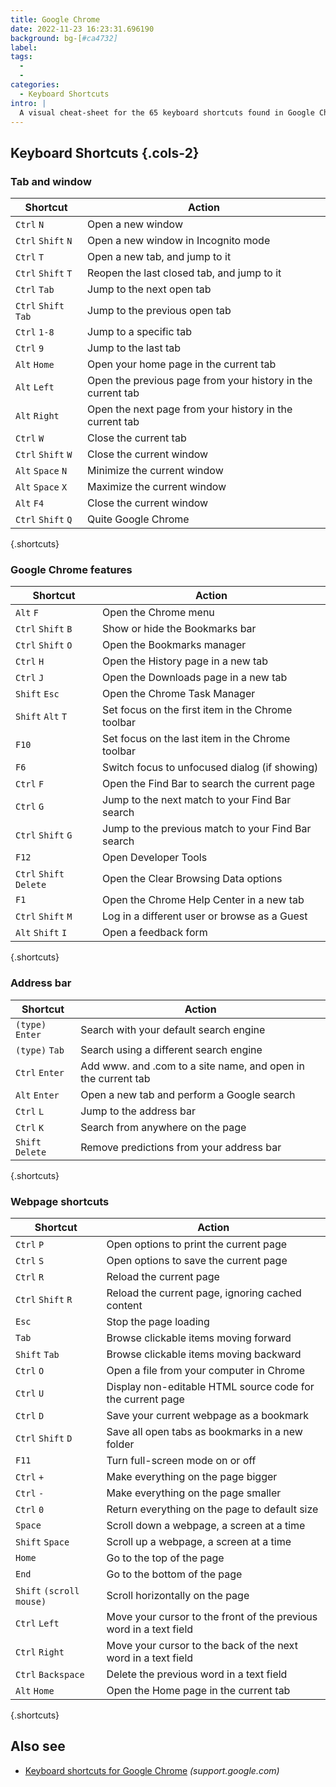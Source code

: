 ```yaml
---
title: Google Chrome
date: 2022-11-23 16:23:31.696190
background: bg-[#ca4732]
label:
tags:
  -
  -
categories:
  - Keyboard Shortcuts
intro: |
  A visual cheat-sheet for the 65 keyboard shortcuts found in Google Chrome
---
```


## Keyboard Shortcuts {.cols-2}

### Tab and window

| Shortcut             | Action                                                      |
| -------------------- | ----------------------------------------------------------- |
| `Ctrl` `N`           | Open a new window                                           |
| `Ctrl` `Shift` `N`   | Open a new window in Incognito mode                         |
| `Ctrl` `T`           | Open a new tab, and jump to it                              |
| `Ctrl` `Shift` `T`   | Reopen the last closed tab, and jump to it                  |
| `Ctrl` `Tab`         | Jump to the next open tab                                   |
| `Ctrl` `Shift` `Tab` | Jump to the previous open tab                               |
| `Ctrl` `1-8`         | Jump to a specific tab                                      |
| `Ctrl` `9`           | Jump to the last tab                                        |
| `Alt` `Home`         | Open your home page in the current tab                      |
| `Alt` `Left`         | Open the previous page from your history in the current tab |
| `Alt` `Right`        | Open the next page from your history in the current tab     |
| `Ctrl` `W`           | Close the current tab                                       |
| `Ctrl` `Shift` `W`   | Close the current window                                    |
| `Alt` `Space` `N`    | Minimize the current window                                 |
| `Alt` `Space` `X`    | Maximize the current window                                 |
| `Alt` `F4`           | Close the current window                                    |
| `Ctrl` `Shift` `Q`   | Quite Google Chrome                                         |

{.shortcuts}

### Google Chrome features

| Shortcut                | Action                                             |
| ----------------------- | -------------------------------------------------- |
| `Alt` `F`               | Open the Chrome menu                               |
| `Ctrl` `Shift` `B`      | Show or hide the Bookmarks bar                     |
| `Ctrl` `Shift` `O`      | Open the Bookmarks manager                         |
| `Ctrl` `H`              | Open the History page in a new tab                 |
| `Ctrl` `J`              | Open the Downloads page in a new tab               |
| `Shift` `Esc`           | Open the Chrome Task Manager                       |
| `Shift` `Alt` `T`       | Set focus on the first item in the Chrome toolbar  |
| `F10`                   | Set focus on the last item in the Chrome toolbar   |
| `F6`                    | Switch focus to unfocused dialog (if showing)      |
| `Ctrl` `F`              | Open the Find Bar to search the current page       |
| `Ctrl` `G`              | Jump to the next match to your Find Bar search     |
| `Ctrl` `Shift` `G`      | Jump to the previous match to your Find Bar search |
| `F12`                   | Open Developer Tools                               |
| `Ctrl` `Shift` `Delete` | Open the Clear Browsing Data options               |
| `F1`                    | Open the Chrome Help Center in a new tab           |
| `Ctrl` `Shift` `M`      | Log in a different user or browse as a Guest       |
| `Alt` `Shift` `I`       | Open a feedback form                               |

{.shortcuts}

### Address bar

| Shortcut         | Action                                                        |
| ---------------- | ------------------------------------------------------------- |
| `(type)` `Enter` | Search with your default search engine                        |
| `(type)` `Tab`   | Search using a different search engine                        |
| `Ctrl` `Enter`   | Add www. and .com to a site name, and open in the current tab |
| `Alt` `Enter`    | Open a new tab and perform a Google search                    |
| `Ctrl` `L`       | Jump to the address bar                                       |
| `Ctrl` `K`       | Search from anywhere on the page                              |
| `Shift` `Delete` | Remove predictions from your address bar                      |

{.shortcuts}

### Webpage shortcuts

| Shortcut                 | Action                                                             |
| ------------------------ | ------------------------------------------------------------------ |
| `Ctrl` `P`               | Open options to print the current page                             |
| `Ctrl` `S`               | Open options to save the current page                              |
| `Ctrl` `R`               | Reload the current page                                            |
| `Ctrl` `Shift` `R`       | Reload the current page, ignoring cached content                   |
| `Esc`                    | Stop the page loading                                              |
| `Tab`                    | Browse clickable items moving forward                              |
| `Shift` `Tab`            | Browse clickable items moving backward                             |
| `Ctrl` `O`               | Open a file from your computer in Chrome                           |
| `Ctrl` `U`               | Display non-editable HTML source code for the current page         |
| `Ctrl` `D`               | Save your current webpage as a bookmark                            |
| `Ctrl` `Shift` `D`       | Save all open tabs as bookmarks in a new folder                    |
| `F11`                    | Turn full-screen mode on or off                                    |
| `Ctrl` `+`               | Make everything on the page bigger                                 |
| `Ctrl` `-`               | Make everything on the page smaller                                |
| `Ctrl` `0`               | Return everything on the page to default size                      |
| `Space`                  | Scroll down a webpage, a screen at a time                          |
| `Shift` `Space`          | Scroll up a webpage, a screen at a time                            |
| `Home`                   | Go to the top of the page                                          |
| `End`                    | Go to the bottom of the page                                       |
| `Shift` `(scroll mouse)` | Scroll horizontally on the page                                    |
| `Ctrl` `Left`            | Move your cursor to the front of the previous word in a text field |
| `Ctrl` `Right`           | Move your cursor to the back of the next word in a text field      |
| `Ctrl` `Backspace`       | Delete the previous word in a text field                           |
| `Alt` `Home`             | Open the Home page in the current tab                              |

{.shortcuts}

## Also see

- [Keyboard shortcuts for Google Chrome](https://support.google.com/chrome/answer/157179?hl=en) _(support.google.com)_
